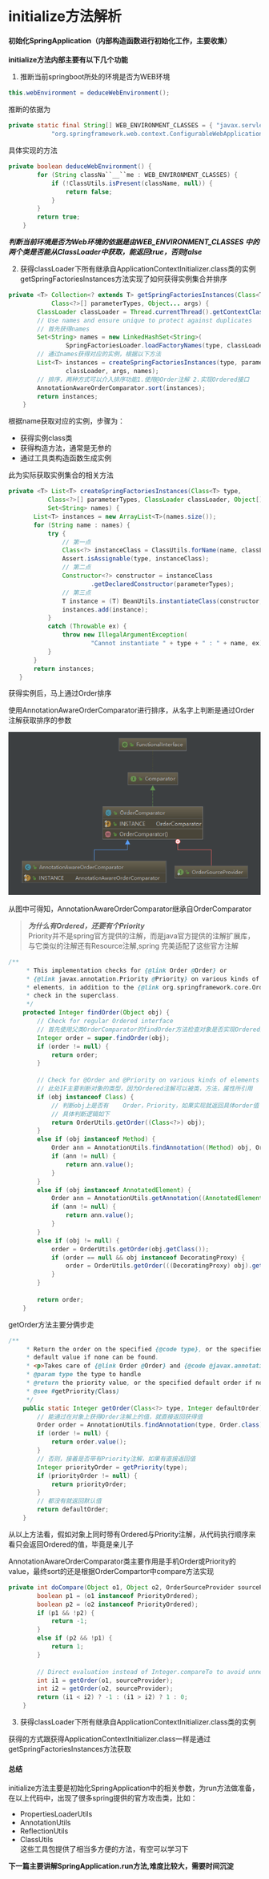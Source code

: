 # initialize方法解析
#### 初始化SpringApplication（内部构造函数进行初始化工作，主要收集）

**initialize方法内部主要有以下几个功能**

1. 推断当前springboot所处的环境是否为WEB环境  

```java
this.webEnvironment = deduceWebEnvironment();
```

推断的依据为
```java
private static final String[] WEB_ENVIRONMENT_CLASSES = { "javax.servlet.Servlet",
			"org.springframework.web.context.ConfigurableWebApplicationContext" };

```
具体实现的方法
```java
private boolean deduceWebEnvironment() {
		for (String classNa``__``me : WEB_ENVIRONMENT_CLASSES) {
			if (!ClassUtils.isPresent(className, null)) {
				return false;
			}
		}
		return true;
	}
```

***判断当前环境是否为Web环境的依据是由WEB_ENVIRONMENT_CLASSES 中的两个类是否能从ClassLoader中获取，能返回true，否则false***  

2. 获得classLoader下所有继承自ApplicationContextInitializer.class类的实例  
getSpringFactoriesInstances方法实现了如何获得实例集合并排序
```java
private <T> Collection<? extends T> getSpringFactoriesInstances(Class<T> type,
			Class<?>[] parameterTypes, Object... args) {
		ClassLoader classLoader = Thread.currentThread().getContextClassLoader();
		// Use names and ensure unique to protect against duplicates
		// 首先获得names
		Set<String> names = new LinkedHashSet<String>(
				SpringFactoriesLoader.loadFactoryNames(type, classLoader));
		// 通过names获得对应的实例，根据以下方法
		List<T> instances = createSpringFactoriesInstances(type, parameterTypes,
				classLoader, args, names);
		// 排序，两种方式可以介入排序功能1.使用@Order注解 2.实现Ordered接口
		AnnotationAwareOrderComparator.sort(instances);
		return instances;
	}

```
根据name获取对应的实例，步骤为：
 - 获得实例class类
 - 获得构造方法，通常是无参的
 - 通过工具类构造函数生成实例  
 
 此为实际获取实例集合的相关方法
 ```java
private <T> List<T> createSpringFactoriesInstances(Class<T> type,
			Class<?>[] parameterTypes, ClassLoader classLoader, Object[] args,
			Set<String> names) {
		List<T> instances = new ArrayList<T>(names.size());
		for (String name : names) {
			try {
			    // 第一点
				Class<?> instanceClass = ClassUtils.forName(name, classLoader);
				Assert.isAssignable(type, instanceClass);
				// 第二点
				Constructor<?> constructor = instanceClass
						.getDeclaredConstructor(parameterTypes);
				// 第三点
				T instance = (T) BeanUtils.instantiateClass(constructor, args);
				instances.add(instance);
			}
			catch (Throwable ex) {
				throw new IllegalArgumentException(
						"Cannot instantiate " + type + " : " + name, ex);
			}
		}
		return instances;
	}
```
获得实例后，马上通过Order排序  

使用AnnotationAwareOrderComparator进行排序，从名字上判断是通过Order注解获取排序的参数  

![images](https://github.com/13129921509/free-files/blob/master/AnnotationAwareOrderComparator.jpg)   

从图中可得知，AnnotationAwareOrderComparator继承自OrderComparator  

> ***为什么有Ordered，还要有个Priority***  
> Priority并不是spring官方提供的注解，而是java官方提供的注解扩展库，与它类似的注解还有Resource注解,spring
完美适配了这些官方注解  

```java
/**
	 * This implementation checks for {@link Order @Order} or
	 * {@link javax.annotation.Priority @Priority} on various kinds of
	 * elements, in addition to the {@link org.springframework.core.Ordered}
	 * check in the superclass.
	 */
	protected Integer findOrder(Object obj) {
		// Check for regular Ordered interface 
		// 首先使用父类OrderComparator的findOrder方法检查对象是否实现Ordered接口，如果实现就返回具体order值
		Integer order = super.findOrder(obj);
		if (order != null) {
			return order;
		}

		// Check for @Order and @Priority on various kinds of elements
		// 此处IF主要判断对象的类型，因为Ordered注解可以被类，方法，属性所引用
		if (obj instanceof Class) {
		    // 判断obj上是否有	Order，Priority，如果实现就返回具体order值
			// 具体判断逻辑如下
			return OrderUtils.getOrder((Class<?>) obj);
		}
		else if (obj instanceof Method) {
			Order ann = AnnotationUtils.findAnnotation((Method) obj, Order.class);
			if (ann != null) {
				return ann.value();
			}
		}
		else if (obj instanceof AnnotatedElement) {
			Order ann = AnnotationUtils.getAnnotation((AnnotatedElement) obj, Order.class);
			if (ann != null) {
				return ann.value();
			}
		}
		else if (obj != null) {
			order = OrderUtils.getOrder(obj.getClass());
			if (order == null && obj instanceof DecoratingProxy) {
				order = OrderUtils.getOrder(((DecoratingProxy) obj).getDecoratedClass());
			}
		}

		return order;
	}

```
getOrder方法主要分俩步走
```java
/**
	 * Return the order on the specified {@code type}, or the specified
	 * default value if none can be found.
	 * <p>Takes care of {@link Order @Order} and {@code @javax.annotation.Priority}.
	 * @param type the type to handle
	 * @return the priority value, or the specified default order if none can be found
	 * @see #getPriority(Class)
	 */
	public static Integer getOrder(Class<?> type, Integer defaultOrder) {
	    // 能通过在对象上获得Order注解上的值，就直接返回获得值
		Order order = AnnotationUtils.findAnnotation(type, Order.class);
		if (order != null) {
			return order.value();
		}
		// 否则，接着是否带有Priority注解，如果有直接返回值
		Integer priorityOrder = getPriority(type);
		if (priorityOrder != null) {
			return priorityOrder;
		}
		// 都没有就返回默认值
		return defaultOrder;
	}

```

从以上方法看，假如对象上同时带有Ordered与Priority注解，从代码执行顺序来看只会返回Ordered的值，毕竟是亲儿子

AnnotationAwareOrderComparator类主要作用是手机Order或Priority的value，最终sort的还是根据OrderCompartor中compare方法实现  
```java
private int doCompare(Object o1, Object o2, OrderSourceProvider sourceProvider) {
		boolean p1 = (o1 instanceof PriorityOrdered);
		boolean p2 = (o2 instanceof PriorityOrdered);
		if (p1 && !p2) {
			return -1;
		}
		else if (p2 && !p1) {
			return 1;
		}

		// Direct evaluation instead of Integer.compareTo to avoid unnecessary object creation.
		int i1 = getOrder(o1, sourceProvider);
		int i2 = getOrder(o2, sourceProvider);
		return (i1 < i2) ? -1 : (i1 > i2) ? 1 : 0;
	}

```

3. 获得classLoader下所有继承自ApplicationContextInitializer.class类的实例  

获得的方式跟获得ApplicationContextInitializer.class一样是通过getSpringFactoriesInstances方法获取 

#### 总结  

initialize方法主要是初始化SpringApplication中的相关参数，为run方法做准备，
在以上代码中，出现了很多spring提供的官方攻击类，比如：
- PropertiesLoaderUtils
- AnnotationUtils
- ReflectionUtils 
- ClassUtils  
这些工具包提供了相当多方便的方法，有空可以学习下

**下一篇主要讲解SpringApplication.run方法,难度比较大，需要时间沉淀**